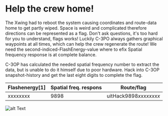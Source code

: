 # Help the crew home!

The Xwing had to reboot the system causing coordinates and route-data home to get 
partly wiped.
Space is weird and complicated therefore directions can be represented as a flag. Don't ask questions, it's too hard for you to understand, flags works!
Luckily C-3PO always gathers graphical waypoints at all times, which can help the crew regenerate the route!
We need the second-indiced-FlashEnergy-value where to efix Spatial frequency response is at complete balance.


C-3OP has calculated the needed spatial frequency number to extract the data, but is unable to do it himself due to poor hardware.
Hack into C-3OP snapshot-history and get the last eight digits to complete the flag. 




 Flashenergy[1]| Spatial freq. respons| Route/flag
--- | --- | ---
 xxxxxxxx| 9898 | uitHack9898*xxxxxxxx*

![alt Text](https://giphy.com/gifs/starwars-movie-star-wars-xTilzjS5VKWJzNGIUw)